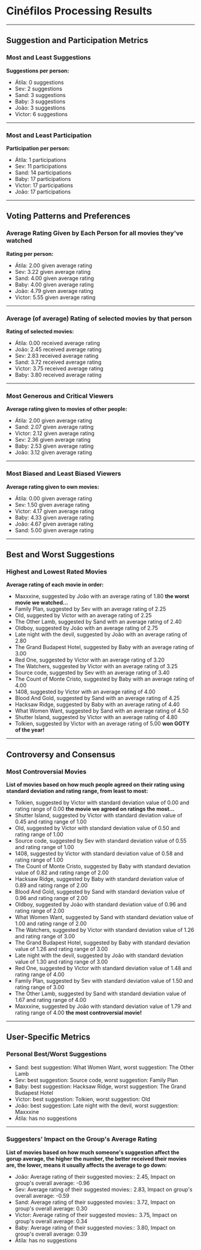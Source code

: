 # Cinéfilos Processing Results

---

## Suggestion and Participation Metrics

### Most and Least Suggestions

**Suggestions per person:**
- Átila: 0 suggestions
- Sev: 2 suggestions
- Sand: 3 suggestions
- Baby: 3 suggestions
- João: 3 suggestions
- Victor: 6 suggestions

---

### Most and Least Participation

**Participation per person:**
- Átila: 1 participations
- Sev: 11 participations
- Sand: 14 participations
- Baby: 17 participations
- Victor: 17 participations
- João: 17 participations

---

## Voting Patterns and Preferences

### Average Rating Given by Each Person for all movies they've watched

**Rating per person:**
- Átila: 2.00 given average rating
- Sev: 3.22 given average rating
- Sand: 4.00 given average rating
- Baby: 4.00 given average rating
- João: 4.79 given average rating
- Victor: 5.55 given average rating

---

### Average (of average) Rating of selected movies by that person

**Rating of selected movies:**
- Átila: 0.00 received average rating
- João: 2.45 received average rating
- Sev: 2.83 received average rating
- Sand: 3.72 received average rating
- Victor: 3.75 received average rating
- Baby: 3.80 received average rating

---

### Most Generous and Critical Viewers

**Average rating given to movies of other people:**
- Átila: 2.00 given average rating
- Sand: 2.07 given average rating
- Victor: 2.12 given average rating
- Sev: 2.36 given average rating
- Baby: 2.53 given average rating
- João: 3.12 given average rating

---

### Most Biased and Least Biased Viewers

**Average rating given to own movies:**
- Átila: 0.00 given average rating
- Sev: 1.50 given average rating
- Victor: 4.17 given average rating
- Baby: 4.33 given average rating
- João: 4.67 given average rating
- Sand: 5.00 given average rating

---

## Best and Worst Suggestions

### Highest and Lowest Rated Movies

**Average rating of each movie in order:**
- Maxxxine, suggested by João with an average rating of 1.80 **the worst movie we watched...**
- Family Plan, suggested by Sev with an average rating of 2.25
- Old, suggested by Victor with an average rating of 2.25
- The Other Lamb, suggested by Sand with an average rating of 2.40
- Oldboy, suggested by João with an average rating of 2.75
- Late night with the devil, suggested by João with an average rating of 2.80
- The Grand Budapest Hotel, suggested by Baby with an average rating of 3.00
- Red One, suggested by Victor with an average rating of 3.20
- The Watchers, suggested by Victor with an average rating of 3.25
- Source code, suggested by Sev with an average rating of 3.40
- The Count of Monte Cristo, suggested by Baby with an average rating of 4.00
- 1408, suggested by Victor with an average rating of 4.00
- Blood And Gold, suggested by Sand with an average rating of 4.25
- Hacksaw Ridge, suggested by Baby with an average rating of 4.40
- What Women Want, suggested by Sand with an average rating of 4.50
- Shutter Island, suggested by Victor with an average rating of 4.80
- Tolkien, suggested by Victor with an average rating of 5.00 **won GOTY of the year!**

---

## Controversy and Consensus

### Most Controversial Movies

**List of  movies based on how much people agreed on their rating using standard deviation and rating range, from least to most:**
- Tolkien, suggested by Victor with standard deviation value of 0.00 and rating range of 0.00 **the movie we agreed on ratings the most...**
- Shutter Island, suggested by Victor with standard deviation value of 0.45 and rating range of 1.00
- Old, suggested by Victor with standard deviation value of 0.50 and rating range of 1.00
- Source code, suggested by Sev with standard deviation value of 0.55 and rating range of 1.00
- 1408, suggested by Victor with standard deviation value of 0.58 and rating range of 1.00
- The Count of Monte Cristo, suggested by Baby with standard deviation value of 0.82 and rating range of 2.00
- Hacksaw Ridge, suggested by Baby with standard deviation value of 0.89 and rating range of 2.00
- Blood And Gold, suggested by Sand with standard deviation value of 0.96 and rating range of 2.00
- Oldboy, suggested by João with standard deviation value of 0.96 and rating range of 2.00
- What Women Want, suggested by Sand with standard deviation value of 1.00 and rating range of 2.00
- The Watchers, suggested by Victor with standard deviation value of 1.26 and rating range of 3.00
- The Grand Budapest Hotel, suggested by Baby with standard deviation value of 1.26 and rating range of 3.00
- Late night with the devil, suggested by João with standard deviation value of 1.30 and rating range of 3.00
- Red One, suggested by Victor with standard deviation value of 1.48 and rating range of 4.00
- Family Plan, suggested by Sev with standard deviation value of 1.50 and rating range of 3.00
- The Other Lamb, suggested by Sand with standard deviation value of 1.67 and rating range of 4.00
- Maxxxine, suggested by João with standard deviation value of 1.79 and rating range of 4.00 **the most controversial movie!**

---

## User-Specific Metrics

### Personal Best/Worst Suggestions

- Sand: best suggestion: What Women Want, worst suggestion: The Other Lamb
- Sev: best suggestion: Source code, worst suggestion: Family Plan
- Baby: best suggestion: Hacksaw Ridge, worst suggestion: The Grand Budapest Hotel
- Victor: best suggestion: Tolkien, worst suggestion: Old
- João: best suggestion: Late night with the devil, worst suggestion: Maxxxine
- Átila: has no suggestions

---

### Suggesters' Impact on the Group's Average Rating

**List of  movies based on how much someone's suggestion affect the gorup average, the higher the number, the better received their movies are, the lower, means it usually affects the average to go down:**
- João: Average rating of their suggested movies:: 2.45, Impact on group's overall average: -0.96
- Sev: Average rating of their suggested movies:: 2.83, Impact on group's overall average: -0.59
- Sand: Average rating of their suggested movies:: 3.72, Impact on group's overall average: 0.30
- Victor: Average rating of their suggested movies:: 3.75, Impact on group's overall average: 0.34
- Baby: Average rating of their suggested movies:: 3.80, Impact on group's overall average: 0.39
- Átila: has no suggestions

